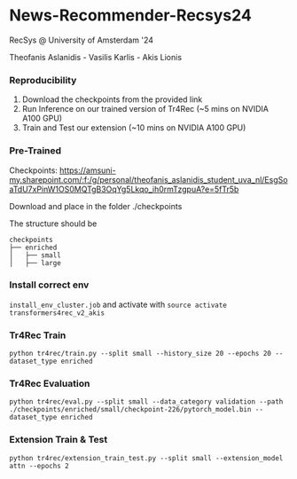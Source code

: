 # News-Recommender-Recsys24
RecSys @ University of Amsterdam '24

Theofanis Aslanidis - Vasilis Karlis - Akis Lionis

### Reproducibility

1. Download the checkpoints from the provided link
2. Run Inference on our trained version of Tr4Rec (~5 mins on NVIDIA A100 GPU)
3. Train and Test our extension (~10 mins on NVIDIA A100 GPU)

### Pre-Trained

Checkpoints: https://amsuni-my.sharepoint.com/:f:/g/personal/theofanis_aslanidis_student_uva_nl/EsgSoaTdU7xPinW1OS0MQTgB3OqYg5Lkqo_ih0rmTzgpuA?e=5fTr5b

Download and place in the folder ./checkpoints

The structure should be

```
checkpoints
├── enriched
│   ├── small
│   ├── large
```
### Install correct env

`install_env_cluster.job` and activate with `source activate transformers4rec_v2_akis`


### Tr4Rec Train

`python tr4rec/train.py --split small --history_size 20 --epochs 20 --dataset_type enriched`

### Tr4Rec Evaluation

`python tr4rec/eval.py --split small --data_category validation --path ./checkpoints/enriched/small/checkpoint-226/pytorch_model.bin --dataset_type enriched`

### Extension Train & Test

`python tr4rec/extension_train_test.py --split small --extension_model attn --epochs 2`